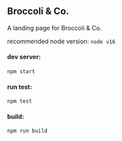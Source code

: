 ## Broccoli & Co.
A landing page for Broccoli & Co.

recommended node version: `node v16`

#### dev server:
`npm start`

#### run test:
`npm test`

#### build:
`npm run build`
